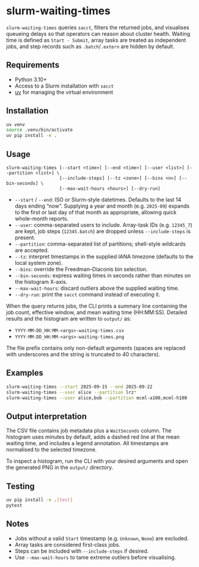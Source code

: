 # slurm-waiting-times

`slurm-waiting-times` queries `sacct`, filters the returned jobs, and visualises queueing delays so that operators can reason about cluster health. Waiting time is defined as `Start - Submit`, array tasks are treated as independent jobs, and step records such as `.batch`/`.extern` are hidden by default.

## Requirements

* Python 3.10+
* Access to a Slurm installation with `sacct`
* [uv](https://github.com/astral-sh/uv) for managing the virtual environment

## Installation

```bash
uv venv
source .venv/bin/activate
uv pip install -e .
```

## Usage

```text
slurm-waiting-times [--start <time>] [--end <time>] [--user <list>] [--partition <list>] \
                    [--include-steps] [--tz <zone>] [--bins <n>] [--bin-seconds] \
                    [--max-wait-hours <hours>] [--dry-run]
```

* `--start` / `--end`: ISO or Slurm-style datetimes. Defaults to the last 14 days ending “now”.
  Supplying a year and month (e.g. `2025-09`) expands to the first or last day of
  that month as appropriate, allowing quick whole-month reports.
* `--user`: comma-separated users to include. Array-task IDs (e.g. `12345_7`) are kept, job steps (`12345.batch`) are dropped unless `--include-steps` is present.
* `--partition`: comma-separated list of partitions; shell-style wildcards are accepted.
* `--tz`: interpret timestamps in the supplied IANA timezone (defaults to the local system zone).
* `--bins`: override the Freedman–Diaconis bin selection.
* `--bin-seconds`: express waiting times in seconds rather than minutes on the histogram X-axis.
* `--max-wait-hours`: discard outliers above the supplied waiting time.
* `--dry-run`: print the `sacct` command instead of executing it.

When the query returns jobs, the CLI prints a summary line containing the job count, effective window, and mean waiting time (HH:MM:SS). Detailed results and the histogram are written to `output/` as:

* `YYYY-MM-DD_HH:MM-<args>-waiting-times.csv`
* `YYYY-MM-DD_HH:MM-<args>-waiting-times.png`

The file prefix contains only non-default arguments (spaces are replaced with underscores and the string is truncated to 40 characters).

## Examples

```bash
slurm-waiting-times --start 2025-09-15 --end 2025-09-22
slurm-waiting-times --user alice --partition lrz*
slurm-waiting-times --user alice,bob --partition mcml-a100,mcml-h100
```

## Output interpretation

The CSV file contains job metadata plus a `WaitSeconds` column. The histogram uses minutes by default, adds a dashed red line at the mean waiting time, and includes a legend annotation. All timestamps are normalised to the selected timezone.

To inspect a histogram, run the CLI with your desired arguments and open the generated PNG in the `output/` directory.

## Testing

```bash
uv pip install -e .[test]
pytest
```

## Notes

* Jobs without a valid `Start` timestamp (e.g. `Unknown`, `None`) are excluded.
* Array tasks are considered first-class jobs.
* Steps can be included with `--include-steps` if desired.
* Use `--max-wait-hours` to tame extreme outliers before visualising.
